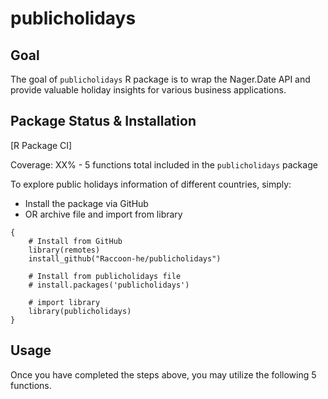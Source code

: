# publicholidays

## Goal
The goal of `publicholidays` R package is to wrap the Nager.Date API and provide valuable holiday insights for various business applications.

## Package Status & Installation

[R Package CI]

Coverage: XX% - 5 functions total included in the `publicholidays` package

To explore public holidays information of different countries, simply:
- Install the package via GitHub
- OR archive file and import from library

```
{
	# Install from GitHub
	library(remotes)
	install_github("Raccoon-he/publicholidays")

	# Install from publicholidays file
	# install.packages('publicholidays')

	# import library
	library(publicholidays)
}
```

## Usage

Once you have completed the steps above, you may utilize the following 5 functions.

